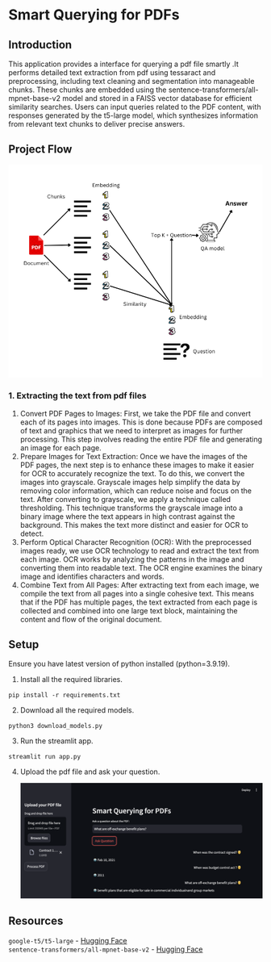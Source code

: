 
# Smart Querying for PDFs

## Introduction

This application provides a interface for querying a pdf file smartly .It performs detailed text extraction from pdf using tessaract and preprocessing, including text cleaning and segmentation into manageable chunks. These chunks are embedded using the sentence-transformers/all-mpnet-base-v2 model and stored in a FAISS vector database for efficient similarity searches. Users can input queries related to the PDF content, with responses generated by the t5-large model, which synthesizes information from relevant text chunks to deliver precise answers. 

## Project Flow
![alt text](assets/image.png)

### 1. Extracting the text from pdf files

1.	Convert PDF Pages to Images:
First, we take the PDF file and convert each of its pages into images. This is done because PDFs are composed of text and graphics that we need to interpret as images for further processing. This step involves reading the entire PDF file and generating an image for each page.
2.	Prepare Images for Text Extraction:
Once we have the images of the PDF pages, the next step is to enhance these images to make it easier for OCR to accurately recognize the text. To do this, we convert the images into grayscale. Grayscale images help simplify the data by removing color information, which can reduce noise and focus on the text.
After converting to grayscale, we apply a technique called thresholding. This technique transforms the grayscale image into a binary image where the text appears in high contrast against the background. This makes the text more distinct and easier for OCR to detect.
3.	Perform Optical Character Recognition (OCR):
With the preprocessed images ready, we use OCR technology to read and extract the text from each image. OCR works by analyzing the patterns in the image and converting them into readable text. The OCR engine examines the binary image and identifies characters and words.
4.	Combine Text from All Pages:
After extracting text from each image, we compile the text from all pages into a single cohesive text. This means that if the PDF has multiple pages, the text extracted from each page is collected and combined into one large text block, maintaining the content and flow of the original document.


## Setup

Ensure you have latest version of python installed (python=3.9.19).

1. Install all the required libraries.
```
pip install -r requirements.txt
```

2. Download all the required models.
```
python3 download_models.py
```

3. Run the streamlit app.
```
streamlit run app.py
```
4. Upload the pdf file and ask your question.


   ![alt text](assets/frontend.png)
## Resources 
```google-t5/t5-large``` - <a href="https://huggingface.co/google-t5/t5-large">Hugging Face<a/> <br>
```sentence-transformers/all-mpnet-base-v2``` - <a href="https://huggingface.co/sentence-transformers/all-mpnet-base-v2">Hugging Face<a/>
